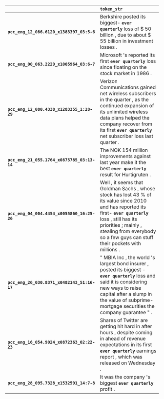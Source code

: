 |                                             | `token_str`                                                                                                                                                                                                                                                        |
|:--------------------------------------------|:-------------------------------------------------------------------------------------------------------------------------------------------------------------------------------------------------------------------------------------------------------------------|
| **`pcc_eng_12_086.6120_x1383397_03:5-6`**   | Berkshire posted its biggest- __``ever quarterly``__ loss of $ 50 billion , due to about $ 55 billion in investment losses .                                                                                                                                       |
| **`pcc_eng_00_063.2229_x1005964_03:6-7`**   | Microsoft 's reported its first __``ever quarterly``__ loss since floating on the stock market in 1986 .                                                                                                                                                           |
| **`pcc_eng_12_080.4338_x1283355_1:28-29`**  | Verizon Communications gained net wireless subscribers in the quarter , as the continued expansion of its unlimited wireless data plans helped the company recover from its first __``ever quarterly``__ net subscriber loss last quarter .                        |
| **`pcc_eng_21_055.1764_x0875785_03:13-14`** | The NOK 154 million improvements against last year make it the best __``ever quarterly``__ result for Hurtigruten .                                                                                                                                                |
| **`pcc_eng_04_004.4454_x0055860_16:25-26`** | Well , it seems that Goldman Sachs , whose stock has lost 43 % of its value since 2010 and has reported its first- __``ever quarterly``__ loss , still has its priorities ; mainly , stealing from everybody so a few guys can stuff their pockets with millions . |
| **`pcc_eng_26_030.8371_x0482143_51:16-17`** | " MBIA Inc , the world 's largest bond insurer , posted its biggest - __``ever quarterly``__ loss and said it is considering new ways to raise capital after a slump in the value of subprime- mortgage securities the company guarantee " .                       |
| **`pcc_eng_16_054.9024_x0872363_02:22-23`** | Shares of Twitter are getting hit hard in after hours , despite coming in ahead of revenue expectations in its first __``ever quarterly``__ earnings report , which was released on Wednesday .                                                                    |
| **`pcc_eng_28_095.7328_x1532591_14:7-8`**   | It was the company 's biggest __``ever quarterly``__ profit .                                                                                                                                                                                                      |